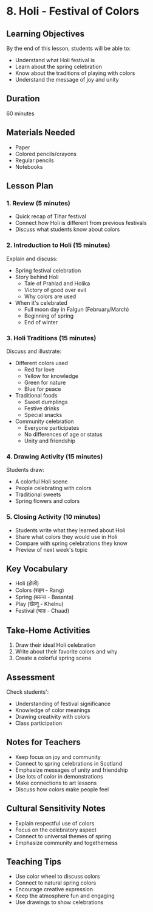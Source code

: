 # 8. Holi - Festival of Colors

## Learning Objectives

By the end of this lesson, students will be able to:

- Understand what Holi festival is
- Learn about the spring celebration
- Know about the traditions of playing with colors
- Understand the message of joy and unity

## Duration

60 minutes

## Materials Needed

- Paper
- Colored pencils/crayons
- Regular pencils
- Notebooks

## Lesson Plan

### 1. Review (5 minutes)

- Quick recap of Tihar festival
- Connect how Holi is different from previous festivals
- Discuss what students know about colors

### 2. Introduction to Holi (15 minutes)

Explain and discuss:

- Spring festival celebration
- Story behind Holi
    - Tale of Prahlad and Holika
    - Victory of good over evil
    - Why colors are used
- When it's celebrated
    - Full moon day in Falgun (February/March)
    - Beginning of spring
    - End of winter

### 3. Holi Traditions (15 minutes)

Discuss and illustrate:

- Different colors used
    - Red for love
    - Yellow for knowledge
    - Green for nature
    - Blue for peace
- Traditional foods
    - Sweet dumplings
    - Festive drinks
    - Special snacks
- Community celebration
    - Everyone participates
    - No differences of age or status
    - Unity and friendship

### 4. Drawing Activity (15 minutes)

Students draw:

- A colorful Holi scene
- People celebrating with colors
- Traditional sweets
- Spring flowers and colors

### 5. Closing Activity (10 minutes)

- Students write what they learned about Holi
- Share what colors they would use in Holi
- Compare with spring celebrations they know
- Preview of next week's topic

## Key Vocabulary

- Holi (होली)
- Colors (रङ्ग - Rang)
- Spring (बसन्त - Basanta)
- Play (खेल्नु - Khelnu)
- Festival (चाड - Chaad)

## Take-Home Activities

1. Draw their ideal Holi celebration
2. Write about their favorite colors and why
3. Create a colorful spring scene

## Assessment

Check students':

- Understanding of festival significance
- Knowledge of color meanings
- Drawing creativity with colors
- Class participation

## Notes for Teachers

- Keep focus on joy and community
- Connect to spring celebrations in Scotland
- Emphasize messages of unity and friendship
- Use lots of color in demonstrations
- Make connections to art lessons
- Discuss how colors make people feel

## Cultural Sensitivity Notes

- Explain respectful use of colors
- Focus on the celebratory aspect
- Connect to universal themes of spring
- Emphasize community and togetherness

## Teaching Tips

- Use color wheel to discuss colors
- Connect to natural spring colors
- Encourage creative expression
- Keep the atmosphere fun and engaging
- Use drawings to show celebrations